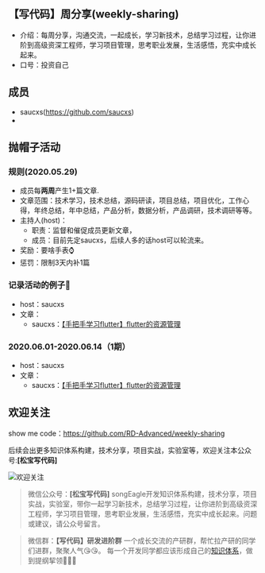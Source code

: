 ## 【写代码】周分享(weekly-sharing)
+ 介绍：每周分享，沟通交流，一起成长，学习新技术，总结学习过程，让你进阶到高级资深工程师，学习项目管理，思考职业发展，生活感悟，充实中成长起来。
+ 口号：投资自己

## 成员
+ saucxs(https://github.com/saucxs)
+ 

## 抛帽子活动
### 规则(2020.05.29)
+ 成员每**两周**产生1+篇文章.
+ 文章范围：技术学习，技术总结，源码研读，项目总结，项目优化，工作心得，年终总结，年中总结，产品分析，数据分析，产品调研，技术调研等等。
+ 主持人(host)：
  - 职责：监督和催促成员更新文章，
  - 成员：目前先定saucxs，后续人多的话host可以轮流来。
+ 奖励：要啥手表⌚️
+ 惩罚：限制3天内补1篇

### 记录活动的例子🌰
+ host：saucxs
+ 文章：
  - saucxs：[【手把手学习flutter】flutter的资源管理](https://github.com/saucxs/full_stack_knowledge_list/blob/master/article/flutter/flutter_4_%20assets.md)

### 2020.06.01-2020.06.14（1期）
+ host：saucxs
+ 文章：
  - saucxs：[【手把手学习flutter】flutter的资源管理](https://github.com/saucxs/full_stack_knowledge_list/blob/master/article/flutter/flutter_4_%20assets.md)




## 欢迎关注
show me code：https://github.com/RD-Advanced/weekly-sharing

后续会出更多知识体系构建，技术分享，项目实战，实验室等，欢迎关注本公众号:**[松宝写代码]**

![欢迎关注](http://static.chengxinsong.cn/image/author/intro.jpg?width=600)

>微信公众号：**[松宝写代码]**
songEagle开发知识体系构建，技术分享，项目实战，实验室，带你一起学习新技术，总结学习过程，让你进阶到高级资深工程师，学习项目管理，思考职业发展，生活感悟，充实中成长起来。问题或建议，请公众号留言。

>微信群：**【写代码】研发进阶群**
一个成长交流的产研群，帮忙拉产研的同学们进群，聚聚人气😘😘。
每一个开发同学都应该形成自己的[知识体系](https://github.com/saucxs/full_stack_knowledge_list)，做到提纲挈领🧐🧐🧐

